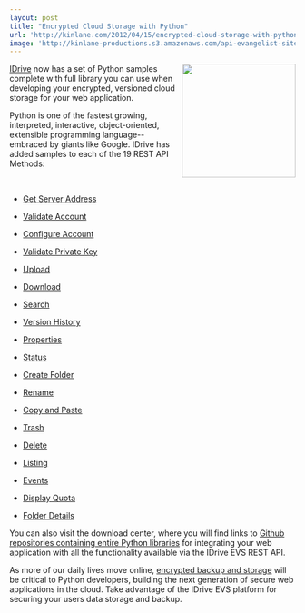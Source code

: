 ```yaml
---
layout: post
title: "Encrypted Cloud Storage with Python"
url: 'http://kinlane.com/2012/04/15/encrypted-cloud-storage-with-python/'
image: 'http://kinlane-productions.s3.amazonaws.com/api-evangelist-site/blog/python-logo.jpg'
---
```


<img class="c1" src="http://kinlane-productions.s3.amazonaws.com/IDrive/idrive-python.png" alt="" width="200" align="right" />

[IDrive][1] now has a set of Python samples complete with full library you can use when developing your encrypted, versioned cloud storage for your web application.

Python is one of the fastest growing, interpreted, interactive, object-oriented, extensible programming language--embraced by giants like Google. IDrive has added samples to each of the 19 REST API Methods:

 

  * [Get Server Address][2]
  * [Validate Account][3]
  * [Configure Account][4]
  * [Validate Private Key][5]
  * [Upload][6]
  * [Download][7]
  * [Search][8]
  * [Version History][9]
  * [Properties][10]
  * [Status][11]

  * [Create Folder][12]
  * [Rename][13]
  * [Copy and Paste][14]
  * [Trash][15]
  * [Delete][16]
  * [Listing][17]
  * [Events][18]
  * [Display Quota][19]
  * [Folder Details][20]

You can also visit the download center, where you will find links to [Github repositories containing entire Python libraries][21] for integrating your web application with all the functionality available via the IDrive EVS REST API.

As more of our daily lives move online, [encrypted backup and storage][22] will be critical to Python developers, building the next generation of secure web applications in the cloud. Take advantage of the IDrive EVS platform for securing your users data storage and backup.

   [1]: http://www.idrive.com/ (IDrive)
   [2]: http://evs.idrive.com/web-get-server-address-api.htm
   [3]: http://evs.idrive.com/web-validate-account-api.htm
   [4]: http://evs.idrive.com/web-configure-account-api.htm
   [5]: http://evs.idrive.com/web-validate-enc-api.htm
   [6]: http://evs.idrive.com/web-file-upload-api.htm
   [7]: http://evs.idrive.com/web-download-restore-api.htm
   [8]: http://evs.idrive.com/web-search-api.htm
   [9]: http://evs.idrive.com/web-version-history-api.htm
   [10]: http://evs.idrive.com/web-properties-api.htm
   [11]: http://evs.idrive.com/web-status-api.htm
   [12]: http://evs.idrive.com/web-create-folder-api.htm
   [13]: http://evs.idrive.com/web-rename-folder-api.htm
   [14]: http://evs.idrive.com/web-copy-paste-api.htm
   [15]: http://evs.idrive.com/web-trash-api.htm
   [16]: http://evs.idrive.com/web-delete-api.htm
   [17]: http://evs.idrive.com/web-listing-api.htm
   [18]: http://evs.idrive.com/web-events-api.htm
   [19]: http://evs.idrive.com/web-quota-usage-api.htm
   [20]: http://evs.idrive.com/web-folder-details-api.htm
   [21]: https://github.com/idrivevangelist/IDrive-Encrypted-File-System--EVS--REST-API-python-Library (Github repositories containing entire Python libraries)
   [22]: http://evs.idrive.com/ (encrypted backup and storage)
